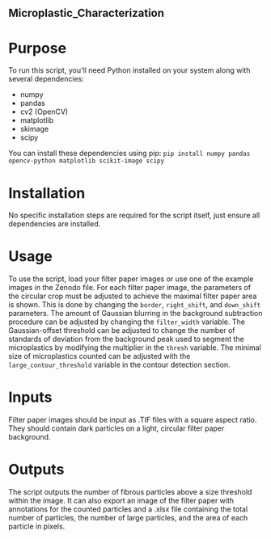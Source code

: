 ## Microplastic_Characterization
# Purpose
To run this script, you'll need Python installed on your system along with several dependencies:
* numpy
* pandas
* cv2 (OpenCV)
* matplotlib
* skimage
* scipy

You can install these dependencies using pip:
`pip install numpy pandas opencv-python matplotlib scikit-image scipy`
# Installation 
No specific installation steps are required for the script itself, just ensure all dependencies are installed.
# Usage 
To use the script, load your filter paper images or use one of the example images in the Zenodo file. For each filter paper image, the parameters of the circular crop must be adjusted to achieve the maximal filter paper area is shown. This is done by changing the `border`, `right_shift`, and `down_shift` parameters. The amount of Gaussian blurring in the background subtraction procedure can be adjusted by changing the `filter_width` variable. The Gaussian-offset threshold can be adjusted to change the number of standards of deviation from the background peak used to segment the microplastics by modifying the multiplier in the `thresh` variable. The minimal size of microplastics counted can be adjusted with the `large_contour_threshold` variable in the contour detection section. 
# Inputs 
Filter paper images should be input as .TIF files with a square aspect ratio. They should contain dark particles on a light, circular filter paper background. 
# Outputs  
The script outputs the number of fibrous particles above a size threshold within the image. It can also export an image of the filter paper with annotations for the counted particles and a .xlsx file containing the total number of particles, the number of large particles, and the area of each particle in pixels. 

